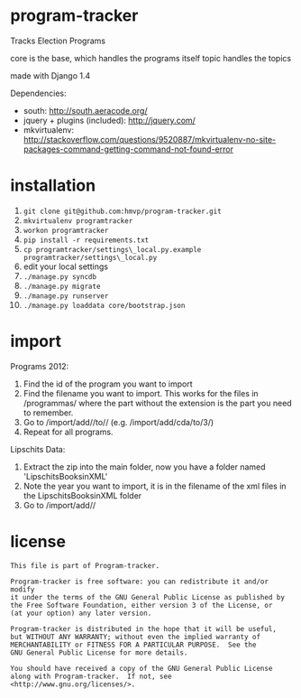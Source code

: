 program-tracker
===============

Tracks Election Programs


core is the base, which handles the programs itself
topic handles the topics

made with Django 1.4

Dependencies:

- south: http://south.aeracode.org/
- jquery + plugins (included): http://jquery.com/
- mkvirtualenv: http://stackoverflow.com/questions/9520887/mkvirtualenv-no-site-packages-command-getting-command-not-found-error

installation
============

  1. `git clone git@github.com:hmvp/program-tracker.git`
  2. `mkvirtualenv programtracker`
  3. `workon programtracker`
  4. `pip install -r requirements.txt`
  5. `cp programtracker/settings\_local.py.example programtracker/settings\_local.py`
  6. edit your local settings
  7. `./manage.py syncdb`
  8. `./manage.py migrate`
  9. `./manage.py runserver`
  10. `./manage.py loaddata core/bootstrap.json`

import
======

Programs 2012:
1.  Find the id of the program you want to import
2.  Find the filename you want to import. This works for the files in /programmas/ where the part without the extension is the part you need to remember.
3.  Go to <url>/import/add/<filename>/to/<id>/ (e.g. /import/add/cda/to/3/)
4.  Repeat for all programs.

Lipschits Data:
1.  Extract the zip into the main folder, now you have a folder named 'LipschitsBooksinXML'
2.  Note the year you want to import, it is in the filename of the xml files in the LipschitsBooksinXML folder
3.  Go to /import/add/<year>/

license
=======
	This file is part of Program-tracker.

    Program-tracker is free software: you can redistribute it and/or modify
    it under the terms of the GNU General Public License as published by
    the Free Software Foundation, either version 3 of the License, or
    (at your option) any later version.

    Program-tracker is distributed in the hope that it will be useful,
    but WITHOUT ANY WARRANTY; without even the implied warranty of
    MERCHANTABILITY or FITNESS FOR A PARTICULAR PURPOSE.  See the
    GNU General Public License for more details.

    You should have received a copy of the GNU General Public License
    along with Program-tracker.  If not, see <http://www.gnu.org/licenses/>.